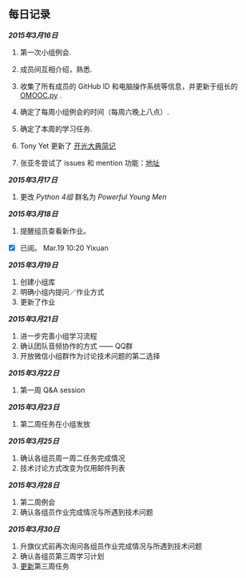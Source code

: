 **每日记录**
---

***2015年3月16日***

1. 第一次小组例会.

2. 成员间互相介绍，熟悉.

3. 收集了所有成员的 GitHub ID 和电脑操作系统等信息，并更新于组长的 [OMOOC.py](https://github.com/yzha3917/omooc.py/blob/master/member.md) .

4. 确定了每周小组例会的时间（每周六晚上八点）.

5. 确定了本周的学习任务.

6. Tony Yet 更新了 [开光大典简记](https://github.com/tonyyet/pythoncamp0/blob/master/source/diary/Day0.md)

7. 张亚冬尝试了 issues 和 mention 功能：[地址](https://github.com/yzha3917/omooc.py/issues/1)



***2015年3月17日***

1. 更改 _Python 4组_ 群名为 _Powerful Young Men_


***2015年3月18日***

1. 提醒组员查看新作业。
- [x] 已阅。 Mar.19 10:20 Yixuan


***2015年3月19日***

1. 创建小组库
2. 明确小组内提问／作业方式
3. 更新了作业


***2015年3月21日***

1. 进一步完善小组学习流程
2. 确认团队音频协作的方式 —— QQ群
3. 开放微信小组群作为讨论技术问题的第二选择


***2015年3月22日***

1. 第一周 Q&A session

***2015年3月23日***

1. 第二周任务在小组发放


***2015年3月25日***

1. 确认各组员周一周二任务完成情况
2. 技术讨论方式改变为仅用邮件列表


***2015年3月28日***  
1. 第二周例会  
2. 确认各组员作业完成情况与所遇到技术问题

***2015年3月30日***  
1. 升旗仪式前再次询问各组员作业完成情况与所遇到技术问题  
2. 确认各组员第三周学习计划  
3. [更新](https://github.com/yzha3917/Powerful-Young-Men/blob/master/Week_3.md)第三周任务
